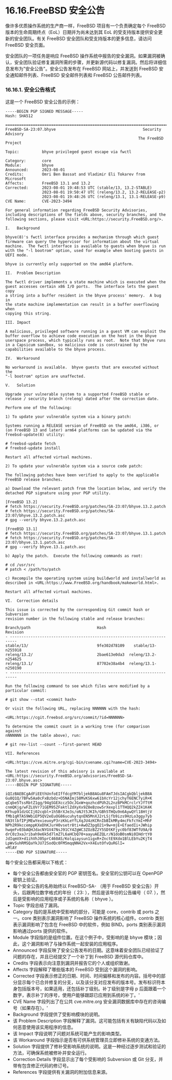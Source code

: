 # 16.16.FreeBSD 安全公告

像许多优质操作系统的生产商一样，FreeBSD 项目有一个负责确定每个 FreeBSD 版本的生命周期终点（EoL）日期并为尚未达到其 EoL 的受支持版本提供安全更新的安全团队。有关 FreeBSD 安全团队和受支持版本的更多信息，请访问 FreeBSD 安全页面。

安全团队的一项任务是响应 FreeBSD 操作系统中报告的安全漏洞。如果漏洞被确认，安全团队验证修复漏洞所需的步骤，并更新源代码以修复漏洞。然后将详细信息发布为"安全公告"。安全公告发布在 FreeBSD 网站上，并发送到 FreeBSD 安全通知邮件列表、FreeBSD 安全邮件列表和 FreeBSD 公告邮件列表。

### 16.16.1. 安全公告格式

这是一个 FreeBSD 安全公告的示例：

```
-----BEGIN PGP SIGNED MESSAGE-----
Hash: SHA512

=============================================================================
FreeBSD-SA-23:07.bhyve                                      Security Advisory
                                                          The FreeBSD Project

Topic:          bhyve privileged guest escape via fwctl

Category:       core
Module:         bhyve
Announced:      2023-08-01
Credits:        Omri Ben Bassat and Vladimir Eli Tokarev from Microsoft
Affects:        FreeBSD 13.1 and 13.2
Corrected:      2023-08-01 19:48:53 UTC (stable/13, 13.2-STABLE)
                2023-08-01 19:50:47 UTC (releng/13.2, 13.2-RELEASE-p2)
                2023-08-01 19:48:26 UTC (releng/13.1, 13.1-RELEASE-p9)
CVE Name:       CVE-2023-3494

For general information regarding FreeBSD Security Advisories,
including descriptions of the fields above, security branches, and the
following sections, please visit <URL:https://security.FreeBSD.org/>.

I.   Background

bhyve(8)'s fwctl interface provides a mechanism through which guest
firmware can query the hypervisor for information about the virtual
machine.  The fwctl interface is available to guests when bhyve is run
with the "-l bootrom" option, used for example when booting guests in
UEFI mode.

bhyve is currently only supported on the amd64 platform.

II.  Problem Description

The fwctl driver implements a state machine which is executed when the
guest accesses certain x86 I/O ports.  The interface lets the guest copy
a string into a buffer resident in the bhyve process' memory.  A bug in
the state machine implementation can result in a buffer overflowing when
copying this string.

III. Impact

A malicious, privileged software running in a guest VM can exploit the
buffer overflow to achieve code execution on the host in the bhyve
userspace process, which typically runs as root.  Note that bhyve runs
in a Capsicum sandbox, so malicious code is constrained by the
capabilities available to the bhyve process.

IV.  Workaround

No workaround is available.  bhyve guests that are executed without the
"-l bootrom" option are unaffected.

V.   Solution

Upgrade your vulnerable system to a supported FreeBSD stable or
release / security branch (releng) dated after the correction date.

Perform one of the following:

1) To update your vulnerable system via a binary patch:

Systems running a RELEASE version of FreeBSD on the amd64, i386, or
(on FreeBSD 13 and later) arm64 platforms can be updated via the
freebsd-update(8) utility:

# freebsd-update fetch
# freebsd-update install

Restart all affected virtual machines.

2) To update your vulnerable system via a source code patch:

The following patches have been verified to apply to the applicable
FreeBSD release branches.

a) Download the relevant patch from the location below, and verify the
detached PGP signature using your PGP utility.

[FreeBSD 13.2]
# fetch https://security.FreeBSD.org/patches/SA-23:07/bhyve.13.2.patch
# fetch https://security.FreeBSD.org/patches/SA-23:07/bhyve.13.2.patch.asc
# gpg --verify bhyve.13.2.patch.asc

[FreeBSD 13.1]
# fetch https://security.FreeBSD.org/patches/SA-23:07/bhyve.13.1.patch
# fetch https://security.FreeBSD.org/patches/SA-23:07/bhyve.13.1.patch.asc
# gpg --verify bhyve.13.1.patch.asc

b) Apply the patch.  Execute the following commands as root:

# cd /usr/src
# patch < /path/to/patch

c) Recompile the operating system using buildworld and installworld as
described in <URL:https://www.FreeBSD.org/handbook/makeworld.html>.

Restart all affected virtual machines.

VI.  Correction details

This issue is corrected by the corresponding Git commit hash or Subversion
revision number in the following stable and release branches:

Branch/path                             Hash                     Revision
- -------------------------------------------------------------------------
stable/13/                              9fe302d78109    stable/13-n255918
releng/13.2/                            2bae613e0da3  releng/13.2-n254625
releng/13.1/                            87702e38a4b4  releng/13.1-n250190
- -------------------------------------------------------------------------

Run the following command to see which files were modified by a
particular commit:

# git show --stat <commit hash>

Or visit the following URL, replacing NNNNNN with the hash:

<URL:https://cgit.freebsd.org/src/commit/?id=NNNNNN>

To determine the commit count in a working tree (for comparison against
nNNNNNN in the table above), run:

# git rev-list --count --first-parent HEAD

VII. References

<URL:https://cve.mitre.org/cgi-bin/cvename.cgi?name=CVE-2023-3494>

The latest revision of this advisory is available at
<URL:https://security.FreeBSD.org/advisories/FreeBSD-SA-23:07.bhyve.asc>
-----BEGIN PGP SIGNATURE-----

iQIzBAEBCgAdFiEEthUnfoEIffdcgYM7bljekB8AGu8FAmTJdsIACgkQbljekB8A
Gu8Q1Q/7BFw5Aa0cFxBzbdz+O5NAImj58MvKS6xw61bXcYr12jchyT6ENC7yiR+K
qCqbe5TssRbtZ1gg/94gSGEXccz5OcJGxW+qozhcdPUh2L2nzBPkMCrclrYJfTtM
cnmQKjg/wFZLUVr71GEM95ZFaktlZdXyXx9Z8eBzow5rXexpl1TTHQQ2kZZ41K4K
KFhup91dzGCIj02cqbl+1h5BrXJe3s/oNJt5JKIh/GBh5THQu9n6AywQYl18HtjV
fMb1qRTAS9WbiEP5QV2eEuOG86ucuhytqnEN5MnXJ2rLSjfb9izs9HzLo3ggy7yb
hN3tlbfIPjMEwYexieuoyP3rzKkLeYfLXqJU4zKCRnIbBIkMRy4mcFkfcYmI+MhF
NPh2R9kccemppKXeDhKJurH0vsetr8ti+AwOZ3pgO21+9w+mjE+EfaedIi+JWhip
hwqeFv03bAQHJdacNYGV47NsJ91CY4ZgWC3ZOzBZ2Y5SDtKFjyc0bf83WTfU9A/0
drC0z3xaJribah9e6k5d7lmZ7L6aHCbQ70+aayuAEZQLr/N1doB0smNi0IHdrtY0
JdIqmVX+d1ihVhJ05prC460AS/Kolqiaysun1igxR+ZnctE9Xdo1BlLEbYu2KjT4
LpWvSuhRMSQaYkJU72SodQc0FM5mqqNN42Vx+X4EutOfvQuRGlI=
=MlAY
-----END PGP SIGNATURE-----
```

每个安全公告都采用以下格式：

* 每个安全公告都由安全官的 PGP 密钥签名。安全官的公钥可以在 OpenPGP 密钥上验证。
* 每个安全公告的名称始终以 FreeBSD-SA- （用于 FreeBSD 安全公告）开头，后跟两位数字格式的年份（ 23: ），然后是该年份的公告编号（ 07. ），然后是受影响的应用程序或子系统的名称（ bhyve ）。
* Topic 字段总结了漏洞。
* Category 指的是系统中受影响的部分，可能是 core，contrib 或 ports 之一。core 类别表示漏洞影响了 FreeBSD 操作系统的核心组件。contrib 类别表示漏洞影响了包含在 FreeBSD 中的软件，例如 BIND。ports 类别表示漏洞影响通过ports 提供的软件。
* Module 字段指的是组件位置。在这个例子中，受影响的是 bhyve 模块；因此，这个漏洞影响了与操作系统一起安装的应用程序。
* Announced 字段反映了安全公告发布的日期。这意味着安全团队已经验证了问题的存在，并且已经提交了一个补丁到 FreeBSD 源代码仓库中。
* Credits 字段表示向注意到漏洞并报告它的个人或组织致谢。
* Affects 字段解释了哪些版本的 FreeBSD 受到这个漏洞的影响。
* Corrected 字段表示修正的日期、时间、时间偏移和发布的内容。括号中的部分显示每个已合并修复的分支，以及该分支对应发布的版本号。发布标识符本身包括版本号，如果适用，还包括补丁级别。补丁级别是字母 p 后面跟着一个数字，表示补丁的序号，使用户能够跟踪已应用到系统的补丁。'
* CVE Name 字段列出了在公共 cve.mitre.org 安全漏洞数据库中存在的咨询编号（如果存在）。'
* Background 字段提供了受影响模块的说明。
* 该 Problem Description 字段解释了漏洞。这可能包括有关有缺陷代码以及如何恶意使用该实用程序的信息。
* 该 Impact 字段说明了问题对系统可能产生的影响类型。
* 该 Workaround 字段指示是否有可供系统管理员立即修补系统的变通方法。
* Solution 字段提供了修补受影响系统的说明。这是一种经过逐步测试和验证的方法，可确保系统被修补并安全运行。
* Correction Details 字段显示出了每个受影响的 Subversion 或 Git 分支，并带有包含修正代码的修订号。
* References 字段提供有关漏洞的附加信息来源。
